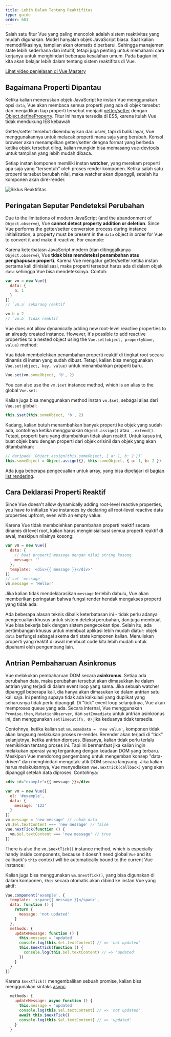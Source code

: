 ```yaml
---
title: Lebih Dalam Tentang Reaktifitas
type: guide
order: 601
---
```


Salah satu fitur Vue yang paling mencolok adalah sistem reaktivitas yang mudah digunakan. Model hanyalah objek JavaScript biasa. Saat kalian memodifikasinya, tampilan akan otomatis diperbarui. Sehingga manajemen state lebih sederhana dan intuitif, tetapi juga penting untuk memahami cara kerjanya untuk menghindari beberapa kesalahan umum. Pada bagian ini, kita akan belajar lebih dalam tentang sistem reaktifitas di Vue.

<div class="vue-mastery"><a href="https://www.vuemastery.com/courses/advanced-components/build-a-reactivity-system" target="_blank" rel="noopener" title="Vue Reactivity">Lihat video penjelasan di Vue Mastery</a></div>

## Bagaimana Properti Dipantau

Ketika kalian meneruskan objek JavaScript ke instan Vue menggunakan opsi `data`, Vue akan membaca semua properti yang ada di objek tersebut dan menjadikan tiap properti tersebut menjadi [getter/setter](https://developer.mozilla.org/en-US/docs/Web/JavaScript/Guide/Working_with_Objects#Defining_getters_and_setters) dengan [Object.defineProperty](https://developer.mozilla.org/en-US/docs/Web/JavaScript/Reference/Global_Objects/Object/defineProperty). Fitur ini hanya tersedia di ES5, karena itulah Vue tidak mendukung IE8 kebawah.

Getter/setter tersebut disembunyikan dari usrer, tapi di balik layar, Vue menggunakannya untuk melacak properti mana saja yang berubah. Konsol browser akan menampilkan getter/setter dengna format yang berbeda ketika objek tersebut dilog, kalian mungkin bisa memasang [vue-devtools](https://github.com/vuejs/vue-devtools) untuk tampilan yang lebih mudah dibaca.

Setiap instan komponen memiliki instan **watcher**, yang merekam properti apa saja yang "tersentuh" oleh proses render komponen. Ketika salah satu properti tersebut berubah nilai, maka watcher akan dipanggil, setelah itu komponen akan dire-render.

![Siklus Reaktifitas](/images/data.png)

## Peringatan Seputar Pendeteksi Perubahan

Due to the limitations of modern JavaScript (and the abandonment of `Object.observe`), Vue **cannot detect property addition or deletion**. Since Vue performs the getter/setter conversion process during instance initialization, a property must be present in the `data` object in order for Vue to convert it and make it reactive. For example:

Karena keterbatasn JavaScript modern (dan ditinggalkanya `Object.observe`), Vue **tidak bisa mendeteksi penambahan atau penghapusan properti**. Karena Vue mengatur getter/setter ketika instan pertama kali diinisialisasi, maka properti tersebut harus ada di dalam objek `data` sehingga Vue bisa mendeteksinya. Contoh:

``` js
var vm = new Vue({
  data: {
    a: 1
  }
})
// `vm.a` sekarang reaktif

vm.b = 2
// `vm.b` tidak reaktif
```

Vue does not allow dynamically adding new root-level reactive properties to an already created instance. However, it's possible to add reactive properties to a nested object using the `Vue.set(object, propertyName, value)` method:

Vua tidak membolehkan penambahan properti reaktif di tingkat root secara dinamis di instan yang sudah dibuat. Tetapi, kalian bisa menggunakan `Vue.set(object, key, value)` untuk menambahkan properti baru.

``` js
Vue.set(vm.someObject, 'b', 2)
```

You can also use the `vm.$set` instance method, which is an alias to the global `Vue.set`:

Kalian juga bisa menggunakan method instan `vm.$set`, sebagai alias dari `Vue.set` global:

``` js
this.$set(this.someObject, 'b', 2)
```

Kadang, kalian butuh menambahkan banyak properti ke objek yang sudah ada, contohnya ketika menggunakan `Object.assign()` atau `_.extend()`. Tetapi, properti baru yang ditambahkan tidak akan reaktif. Untuk kasus ini, buat objek baru dengan properti dari objek orisinil dan objek yang akan ditambahkan:

``` js
// daripada `Object.assign(this.someObject, { a: 1, b: 2 })`
this.someObject = Object.assign({}, this.someObject, { a: 1, b: 2 })
```

Ada juga beberapa pengecualian untuk array, yang bisa dipelajari di [bagian list rendering](list.html#Caveats).

## Cara Deklarasi Properti Reaktif

Since Vue doesn't allow dynamically adding root-level reactive properties, you have to initialize Vue instances by declaring all root-level reactive data properties upfront, even with an empty value:

Karena Vue tidak membolehkan penambahan properti reaktif secara dinamis di level root, kalian harus menginisialisasi semua properti reaktif di awal, meskipun nilainya kosong:

``` js
var vm = new Vue({
  data: {
    // buat properti message dengan nilai string kosong
    message: ''
  },
  template: '<div>{{ message }}</div>'
})
// set `message`
vm.message = 'Hello!'
```

Jika kalian tidak mendeklarasikan `message` terlebih dahulu, Vue akan memberikan peringatan bahwa fungsi render hendak mengakses properti yang tidak ada.

Ada beberapa alasan teknis dibalik keterbatasan ini - tidak perlu adanya pengecualian khusus untuk sistem deteksi perubahan, dan juga membuat Vue bisa bekerja baik dengan sistem pengecekan tipe. Selain itu, ada pertimbangan khusus untuk membuat aplikasi lebih mudah diatur: objek `data` berfungsi sebagai skema dari state komponen kalian. Menuliskan properti yang reaktif di awal membuat code kita lebih mudah untuk dipahami oleh pengembang lain.

## Antrian Pembaharuan Asinkronus

Vue melakukan pembaharuan DOM secara **asinkronus**. Setiap ada perubahan data, maka perubahan tersebut akan dimasukkan ke dalam antrian yang terjadi di dalam event loop yang sama. Jika sebuah watcher dipanggil beberapa kali, dia hanya akan dimasukan ke dalam antrian satu kali saja. Ini penting supaya tidak ada kalkulasi yang duplikat yang seharusnya tidak perlu dipanggil. Di "tick" event loop selanjutnya, Vue akan memproses queue yang ada. Secara internal, Vue menggunakan `Promise.then`, `MutationObserver`, dan `setImmediate` untuk antrian asinkronus ini, dan menggunakan `setTimeout(fn, 0)` jika keduanya tidak tersedia.

Contohnya, ketika kalian set `vm.someData = 'new value'`, komponen tidak akan langsung melakukan proses re-render. Rerender akan terjadi di "tick" selanjutnya, ketika antrian diproses. Biasanya, kalian tidak perlu terlalu memikirkan tentang proses ini. Tapi ini bermanfaat jika kalian ingin melakukan operasi yang tergantung dengan keadaan DOM yang terbaru. Meskipun Vue mendorong pengembang untuk mengemban konsep "data-driven" dan menghindari mengotak-atik DOM secara langsung. Jika kalian harus melakukannya, Vue menyediakan `Vue.nextTick(callback)` yang akan dipanggil setelah data diproses. Contohnya:

``` html
<div id="example">{{ message }}</div>
```

``` js
var vm = new Vue({
  el: '#example',
  data: {
    message: '123'
  }
})
vm.message = 'new message' // rubah data
vm.$el.textContent === 'new message' // false
Vue.nextTick(function () {
  vm.$el.textContent === 'new message' // true
})
```

There is also the `vm.$nextTick()` instance method, which is especially handy inside components, because it doesn't need global `Vue` and its callback's `this` context will be automatically bound to the current Vue instance:

Kalian juga bisa menggunakan `vm.$nextTick()`, yang bisa digunakan di dalam komponen, `this` secara otomatis akan dibind ke instan Vue yang aktif:

``` js
Vue.component('example', {
  template: '<span>{{ message }}</span>',
  data: function () {
    return {
      message: 'not updated'
    }
  },
  methods: {
    updateMessage: function () {
      this.message = 'updated'
      console.log(this.$el.textContent) // => 'not updated'
      this.$nextTick(function () {
        console.log(this.$el.textContent) // => 'updated'
      })
    }
  }
})
```

Karena `$nextTick()` mengembalikan sebuah promise, kalian bisa menggunakan sintaks [async](https://developer.mozilla.org/en-US/docs/Web/JavaScript/Reference/Statements/async_function)

``` js
  methods: {
    updateMessage: async function () {
      this.message = 'updated'
      console.log(this.$el.textContent) // => 'not updated'
      await this.$nextTick()
      console.log(this.$el.textContent) // => 'updated'
    }
  }
```
